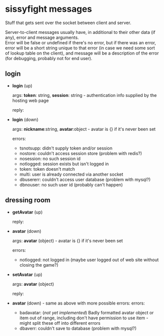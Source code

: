 # sissyfight messages

Stuff that gets sent over the socket between client and server.  

Server-to-client messages usually have, in additional to their other data (if any), error and message arguments.  
Error will be false or undefined if there's no error, but if there was an error, error will be a short string 
unique to that error (in case we need some sort of lookup table on the client), and message will be a description
of the error (for debugging, probably not for end user).

## login

*	**login** (up)

	args: **token**: string, **session**: string - authentication info supplied by the hosting web page
	
	reply:
	
*	**login** (down)

	args: **nickname**:string, **avatar**:object - avatar is {} if it's never been set
	
	errors:
	* tsnotsupp: didn't supply token and/or session
	* nostore: couldn't access session store (problem with redis?)
	* nosession: no such session id
	* notlogged: session exists but isn't logged in
	* token: token doesn't match
	* multi: user is already connected via another socket
	* dbusererr: couldn't access user database (problem with mysql?)
	* dbnouser: no such user id (probably can't happen)
	
## dressing room

*	**getAvatar** (up)

	reply:
	
*	**avatar** (down)

	args: **avatar** (object) - avatar is {} if it's never been set
	
	errors:
	* notlogged: not logged in (maybe user logged out of web site without closing the game?)
	
*	**setAvatar** (up)

	args: **avatar** (object)
	
	reply:

*	**avatar** (down) - same as above with more possible errors:
	errors:
	* badavatar: (*not yet implemented*) Badly formatted avatar object or item out of range, including don't have permission to use item - might split these off into different errors
	* dbaverr: couldn't save to database (problem with mysql?)
	
